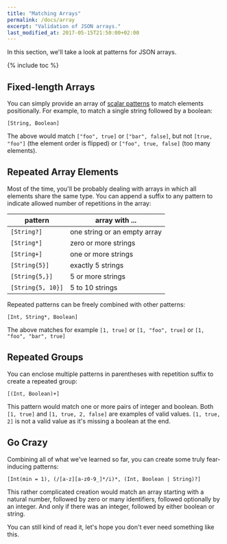 ```yaml
---
title: "Matching Arrays"
permalink: /docs/array
excerpt: "Validation of JSON arrays."
last_modified_at: 2017-05-15T21:50:00+02:00
---
```


In this section, we'll take a look at patterns for JSON arrays.

{% include toc %}

## Fixed-length Arrays
You can simply provide an array of [scalar patterns](/docs/scalar) to match elements positionally. For example, to match a single string followed by a boolean:
<div class="highlighter-rouge language-json-blueprint">
<pre class="highlight">
<code><span class="p">[</span><span class="nb">String</span><span class="p">,</span><span class="w"> </span><span class="nb">Boolean</span><span class="p">]</span></code>
</pre>
</div>

The above would match `["foo", true]` or `["bar", false]`, but not `[true, "foo"]` (the element order is flipped) or `["foo", true, false]` (too many elements).

## Repeated Array Elements
Most of the time, you'll be probably dealing with arrays in which all elements share the same type. You can append a suffix to any pattern to indicate allowed number of repetitions in the array:

| pattern           | array with ...               |
| ----------------- | ---------------------------- |
| `[String?]`       | one string or an empty array |
| `[String*]`       | zero or more strings         |
| `[String+]`       | one or more strings          |
| `[String{5}]`     | exactly 5 strings            |
| `[String{5,}]`    | 5 or more strings            |
| `[String{5, 10}]` | 5 to 10 strings              |

Repeated patterns can be freely combined with other patterns:
<div class="highlighter-rouge language-json-blueprint">
<pre class="highlight">
<code><span class="p">[</span><span class="nb">Int</span><span class="p">,</span><span class="w"> </span><span class="nb">String</span><span class="o">*</span><span class="p">,</span><span class="w"> </span><span class="nb">Boolean</span><span class="p">]</span></code>
</pre>
</div>

The above matches for example `[1, true]` or `[1, "foo", true]` or `[1, "foo", "bar", true]`

## Repeated Groups
You can enclose multiple patterns in parentheses with repetition suffix to create a repeated group:
<div class="highlighter-rouge language-json-blueprint">
<pre class="highlight">
<code><span class="p">[(</span><span class="nb">Int</span><span class="p">,</span><span class="w"> </span><span class="nb">Boolean</span><span class="p">)</span><span class="o">+</span><span class="p">]</span></code>
</pre>
</div>

This pattern would match one or more pairs of integer and boolean. Both `[1, true]` and `[1, true, 2, false]` are examples of valid values. `[1, true, 2]` is not a valid value as it's missing a boolean at the end.

## Go Crazy
Combining all of what we've learned so far, you can create some truly fear-inducing patterns:
<div class="highlighter-rouge language-json-blueprint">
<pre class="highlight">
<code><span class="p">[</span><span class="nb">Int</span><span class="p">(</span><span class="nx">min</span><span class="w"> </span><span class="o">=</span><span class="w"> </span><span class="mi">1</span><span class="p">),</span><span class="w"> </span><span class="p">(</span><span class="sr">/[a-z][a-z0-9_]*/i</span><span class="p">)</span><span class="o">*</span><span class="p">,</span><span class="w"> </span><span class="p">(</span><span class="nb">Int</span><span class="p">,</span><span class="w"> </span><span class="nb">Boolean</span><span class="w"> </span><span class="o">|</span><span class="w"> </span><span class="nb">String</span><span class="p">)</span><span class="o">?</span><span class="p">]</span></code>
</pre>
</div>

This rather complicated creation would match an array starting with a natural number, followed by zero or many identifiers, followed optionally by an integer. And only if there was an integer, followed by either boolean or string.

You can still kind of read it, let's hope you don't ever need something like this.